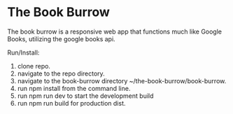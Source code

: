 # The Book Burrow

The book burrow is a responsive web app that functions much like Google Books, utilizing the google books api.

Run/Install: 

1. clone repo.
2. navigate to the repo directory.
3. navigate to the book-burrow directory ~/the-book-burrow/book-burrow.
4. run npm install from the command line.
5. run npm run dev to start the development build
6. run npm run build for production dist.